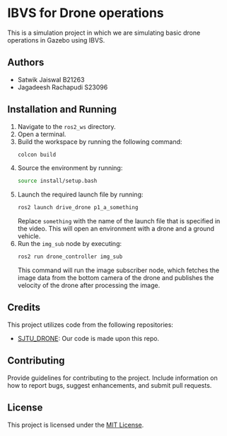 # IBVS for Drone operations

This is a simulation project in which we are simulating basic drone operations in Gazebo using IBVS.

## Authors

- Satwik Jaiswal B21263
- Jagadeesh Rachapudi S23096

## Installation and Running

1. Navigate to the `ros2_ws` directory.
2. Open a terminal.
3. Build the workspace by running the following command:
   ```bash
   colcon build
   ```
4. Source the environment by running:
   ```bash
   source install/setup.bash
   ```
5. Launch the required launch file by running:
   ```bash
   ros2 launch drive_drone p1_a_something
   ```
   Replace `something` with the name of the launch file that is specified in the video. This will open an environment with a drone and a ground vehicle.
6. Run the `img_sub` node by executing:
   ```bash
   ros2 run drone_controller img_sub
   ```
   This command will run the image subscriber node, which fetches the image data from the bottom camera of the drone and publishes the velocity of the drone after processing the image.

## Credits

This project utilizes code from the following repositories:

- [SJTU_DRONE](https://github.com/NovoG93/sjtu_drone): Our code is made upon this repo.

## Contributing

Provide guidelines for contributing to the project. Include information on how to report bugs, suggest enhancements, and submit pull requests.

## License

This project is licensed under the [MIT License](LICENSE).

